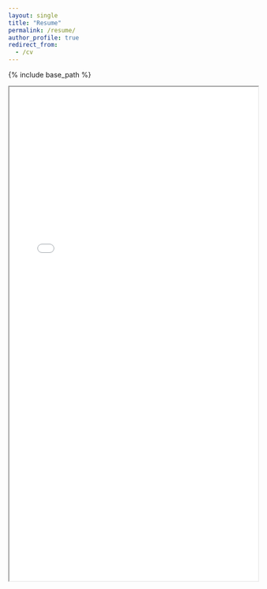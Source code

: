 ```yaml
---
layout: single
title: "Resume"
permalink: /resume/
author_profile: true
redirect_from:
  - /cv
---
```

{% include base_path %}
<section id="resumepdf">
          <iframe src= "/files/resume.pdf" width= "100%" height= "1000"> </iframe>
</section>